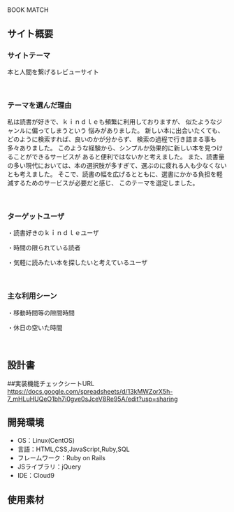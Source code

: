 # <!--ここにアプリ名を入力-->
BOOK MATCH
## サイト概要
### サイトテーマ
本と人間を繋げるレビューサイト
<!-- - 〜なコミュニティサイトorレビューサイトorSNS　と１文で記載する --> 
​
### テーマを選んだ理由
私は読書が好きで、ｋｉｎｄｌｅも頻繁に利用しておりますが、
似たようなジャンルに偏ってしまうという
悩みがありました。
新しい本に出会いたくても、どのように検索すれば、良いのかが分からず、
検索の過程で行き詰まる事も多々ありました。
このような経験から、シンプルか効果的に新しい本を見つけることができるサービスが
あると便利ではないかと考えました。
また、読書量の多い現代においては、本の選択肢が多すぎて、選ぶのに疲れる人も少なくないとも考えました。
そこで、読書の幅を広げるとともに、選書にかかる負担を軽減するためのサービスが必要だと感じ、
このテーマを選定しました。
<!-- 【補足説明】 -->
<!-- - ですます調で記載しましょう。READMEファイルは企業様も見られます。 -->
<!-- - ３文以上記載しましょう。 -->

<!--　★テーマ理由を記載する際のポイント　-->
<!-- - 自分自身の背景の説明（このポートフォリオを作る前提を説明） -->
<!-- - 扱う題材が抱えている問題・課題の説明 -->
<!-- - ターゲットとするユーザーが持つであろう課題の説明（需要をアピールするため） -->
<!-- - 当問題を解決するために、このようなポートフォリオを制作してみようと考えました」という結び -->

<!-- ★記載例 -->
<!-- もともと料理が好きで、オリジナルレシピで料理を作ることが多いのですが、少しずつレシピが1パターンになってきており頭を悩ませていました。 -->
<!-- 身近に自分と同じように、料理を好んでする友人がいないため困っていた所、他の人がどのようなレシピで作っているのかを知れるサービスがあれば便利だと考えました。 -->
<!-- また料理好きな人だけでなく、日々料理を作る必要があるがレシピに困っている人の助けにもなると考え、このテーマにしました。 -->
​
### ターゲットユーザ
・読書好きのｋｉｎｄｌｅユーザ

・時間の限られている読者

・気軽に読みたい本を探したいと考えているユーザ
<!-- 【補足説明】 -->
<!-- - 〜な人という記載方法で、2つ以上記載しましょう -->
<!-- - テーマ理由と矛盾のないターゲットを選出しましょう -->
<!-- - 実際にサービスを利用する立場であると想定しましょう  -->
​
### 主な利用シーン
・移動時間等の隙間時間

・休日の空いた時間
<!-- 【補足説明】 -->
<!-- - 〜な時という記載方法で、2つ以上記載しましょう -->
​
## 設計書
<!-- 【補足説明】 -->
<!-- - テーマ提出時点では不要です。 -->
<!-- - 当項目には「後ほど作成予定」と記載しましょう。 -->
##実装機能チェックシートURL
https://docs.google.com/spreadsheets/d/13kMWZorX5h-7_mHLuHUQeO1bh7i0gve0sJceV8Re95A/edit?usp=sharing
​
## 開発環境
- OS：Linux(CentOS)
- 言語：HTML,CSS,JavaScript,Ruby,SQL
- フレームワーク：Ruby on Rails
- JSライブラリ：jQuery
- IDE：Cloud9
​
## 使用素材
<!-- - 外部サービスの画像素材・音声素材を使用した場合は、必ずサービス名とURLを明記してください。 -->
<!-- - アプリケーションの実装に使用したgem/bootstrapのリファレンスなどの記載は不要です。 -->
<!-- - 使用しない場合は、使用素材の項目をREADMEから削除してください。 -->
<!-- - 架空の団体・題材を前提にポートフォリオを制作する場合、下記のテンプレートを当項目内に記載しましょう。 -->
<!-- 【テンプレート】 -->
<!-- 著作権を考慮し、架空のデータを扱う予定です。 -->
<!-- なお今後、実在するデータを利用する際には、事前に著作権保持者と契約を結んだ上で利用します。 -->